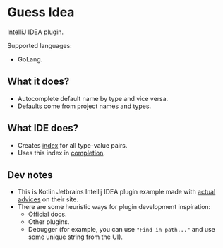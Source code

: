 # Guess Idea
IntelliJ IDEA plugin.

Supported languages:
- GoLang.

## What it does?
- Autocomplete default name by type and vice versa.
- Defaults come from project names and types.


## What IDE does?
- Creates [index](./src/main/java/gl/ro/guess_idea/index) for all type-value pairs.
- Uses this index in [completion](./src/main/java/gl/ro/guess_idea/completion).

## Dev notes
- This is Kotlin Jetbrains Intellij IDEA plugin example made with [actual advices](https://www.jetbrains.org/intellij/sdk/docs/basics/basics.html) on their site.
- There are some heuristic ways for plugin development inspiration:
  - Official docs.
  - Other plugins.
  - Debugger (for example, you can use `"Find in path..."` and use some unique string from the UI).